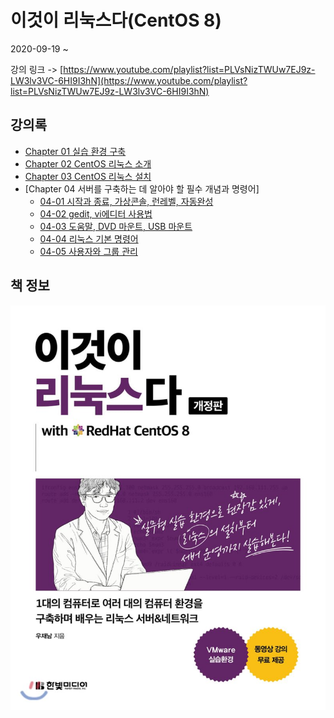 # 이것이 리눅스다(CentOS 8)

2020-09-19 ~ 

강의 링크 -> [https://www.youtube.com/playlist?list=PLVsNizTWUw7EJ9z-LW3lv3VC-6HI9I3hN](https://www.youtube.com/playlist?list=PLVsNizTWUw7EJ9z-LW3lv3VC-6HI9I3hN)

## 강의록

- [Chapter 01 실습 환경 구축](./Chapter01.md)
- [Chapter 02 CentOS 리눅스 소개](./Chapter02.md)
- [Chapter 03 CentOS 리눅스 설치](./Chapter03.md)
- [Chapter 04 서버를 구축하는 데 알아야 할 필수 개념과 명령어]
  - [04-01 시작과 종료, 가상콘솔, 런레벨, 자동완성](./Chapter04-01.md)
  - [04-02 gedit, vi에디터 사용법](./Chapter04-02.md)
  - [04-03 도움말, DVD 마운트, USB 마운트](./Chapter04-03.md)
  - [04-04 리눅스 기본 명령어](./Chapter04-04.md)
  - [04-05 사용자와 그룹 관리](./Chapter04-05.md)

## 책 정보

![book cover](./assets/book%20cover.jpg)